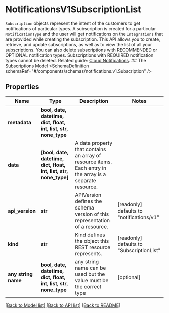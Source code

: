 # NotificationsV1SubscriptionList

`Subscription` objects represent the intent of the customers to get notifications of particular types. A subscription is created for a particular `NotificationType` and the user will get notifications on the `Integrations` that are provided while creating the subscription.  This API allows you to create, retrieve, and update subscriptions, as well as to view the list of all your subscriptions. You can also delete subscriptions with RECOMMENDED or OPTIONAL notification types. Subscriptions with REQUIRED notification types cannot be deleted.   Related guide: [Cloud Notifications](https://docs.confluent.io/cloud/current/monitoring/configure-notifications.html#notifications-for-ccloud).  ## The Subscriptions Model <SchemaDefinition schemaRef=\"#/components/schemas/notifications.v1.Subscription\" />

## Properties
Name | Type | Description | Notes
------------ | ------------- | ------------- | -------------
**metadata** | **bool, date, datetime, dict, float, int, list, str, none_type** |  | 
**data** | **[bool, date, datetime, dict, float, int, list, str, none_type]** | A data property that contains an array of resource items. Each entry in the array is a separate resource. | 
**api_version** | **str** | APIVersion defines the schema version of this representation of a resource. | [readonly] defaults to "notifications/v1"
**kind** | **str** | Kind defines the object this REST resource represents. | [readonly] defaults to "SubscriptionList"
**any string name** | **bool, date, datetime, dict, float, int, list, str, none_type** | any string name can be used but the value must be the correct type | [optional]

[[Back to Model list]](../README.md#documentation-for-models) [[Back to API list]](../README.md#documentation-for-api-endpoints) [[Back to README]](../README.md)


